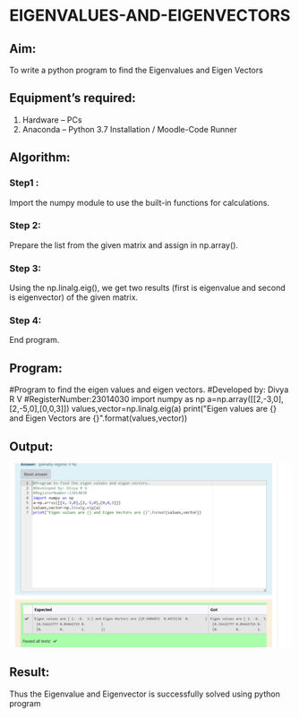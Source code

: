 # EIGENVALUES-AND-EIGENVECTORS
## Aim:
To write a python program to find the Eigenvalues and Eigen Vectors
## Equipment’s required:
1. 	Hardware – PCs
2. 	Anaconda – Python 3.7 Installation / Moodle-Code Runner
## Algorithm:
### Step1 : 
Import the numpy module to use the built-in functions for calculations.
### Step 2:
Prepare the list from the given matrix and assign in np.array(). 
### Step 3:
 Using the np.linalg.eig(),  we get two results (first is eigenvalue and second is eigenvector) of the given matrix.
### Step 4:
End program. 

## Program:
#Program to find the eigen values and eigen vectors.
#Developed by: Divya R V
#RegisterNumber:23014030
import numpy as np
a=np.array([[2,-3,0],[2,-5,0],[0,0,3]])
values,vector=np.linalg.eig(a)
print("Eigen values are {} and Eigen Vectors are {}".format(values,vector))


## Output:

![Alt text](<Screenshot 2023-12-13 212655.png>)

## Result:
Thus the Eigenvalue and Eigenvector is successfully solved using python program
